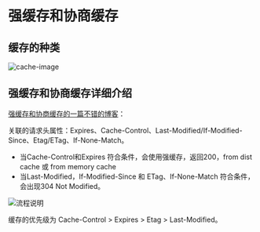 

# 强缓存和协商缓存

## 缓存的种类

![cache-image](https://blog-1258030304.cos.ap-guangzhou.myqcloud.com/blogs/http/cache.png)

## 强缓存和协商缓存详细介绍

[强缓存和协商缓存的一篇不错的博客](https://github.com/amandakelake/blog/issues/41)：

关联的请求头属性：Expires、Cache-Control、Last-Modified/If-Modified-Since、Etag/ETag、If-None-Match。

- 当Cache-Control和Expires 符合条件，会使用强缓存，返回200，from dist cache 或 from memory cache
- 当Last-Modified，If-Modified-Since 和 ETag、If-None-Match 符合条件，会出现304 Not Modified。

![流程说明](https://blog-1258030304.cos.ap-guangzhou.myqcloud.com/blogs/http/browser-cache-flow.png)

缓存的优先级为 Cache-Control > Expires > Etag > Last-Modified。



